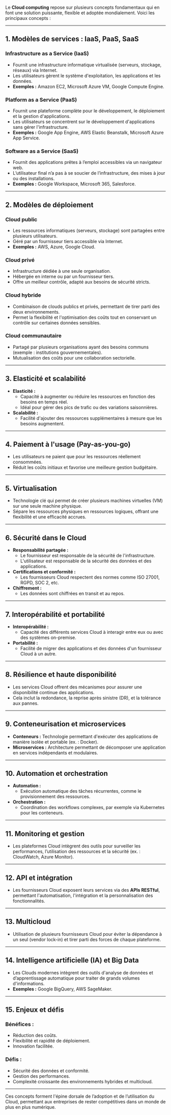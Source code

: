 Le **Cloud computing** repose sur plusieurs concepts fondamentaux qui en font une solution puissante, flexible et adoptée mondialement. Voici les principaux concepts :

---

## **1. Modèles de services : IaaS, PaaS, SaaS**
### **Infrastructure as a Service (IaaS)**
- Fournit une infrastructure informatique virtualisée (serveurs, stockage, réseaux) via Internet.
- Les utilisateurs gèrent le système d'exploitation, les applications et les données.
- **Exemples :** Amazon EC2, Microsoft Azure VM, Google Compute Engine.

### **Platform as a Service (PaaS)**
- Fournit une plateforme complète pour le développement, le déploiement et la gestion d'applications.
- Les utilisateurs se concentrent sur le développement d'applications sans gérer l'infrastructure.
- **Exemples :** Google App Engine, AWS Elastic Beanstalk, Microsoft Azure App Service.

### **Software as a Service (SaaS)**
- Fournit des applications prêtes à l’emploi accessibles via un navigateur web.
- L’utilisateur final n’a pas à se soucier de l’infrastructure, des mises à jour ou des installations.
- **Exemples :** Google Workspace, Microsoft 365, Salesforce.

---

## **2. Modèles de déploiement**
### **Cloud public**
- Les ressources informatiques (serveurs, stockage) sont partagées entre plusieurs utilisateurs.
- Géré par un fournisseur tiers accessible via Internet.
- **Exemples :** AWS, Azure, Google Cloud.

### **Cloud privé**
- Infrastructure dédiée à une seule organisation.
- Hébergée en interne ou par un fournisseur tiers.
- Offre un meilleur contrôle, adapté aux besoins de sécurité stricts.

### **Cloud hybride**
- Combinaison de clouds publics et privés, permettant de tirer parti des deux environnements.
- Permet la flexibilité et l'optimisation des coûts tout en conservant un contrôle sur certaines données sensibles.

### **Cloud communautaire**
- Partagé par plusieurs organisations ayant des besoins communs (exemple : institutions gouvernementales).
- Mutualisation des coûts pour une collaboration sectorielle.

---

## **3. Elasticité et scalabilité**
- **Elasticité :**
  - Capacité à augmenter ou réduire les ressources en fonction des besoins en temps réel.
  - Idéal pour gérer des pics de trafic ou des variations saisonnières.
- **Scalabilité :**
  - Facilité d'ajouter des ressources supplémentaires à mesure que les besoins augmentent.

---

## **4. Paiement à l'usage (Pay-as-you-go)**
- Les utilisateurs ne paient que pour les ressources réellement consommées.
- Réduit les coûts initiaux et favorise une meilleure gestion budgétaire.

---

## **5. Virtualisation**
- Technologie clé qui permet de créer plusieurs machines virtuelles (VM) sur une seule machine physique.
- Sépare les ressources physiques en ressources logiques, offrant une flexibilité et une efficacité accrues.

---

## **6. Sécurité dans le Cloud**
- **Responsabilité partagée :**
  - Le fournisseur est responsable de la sécurité de l'infrastructure.
  - L'utilisateur est responsable de la sécurité des données et des applications.
- **Certifications et conformité :**
  - Les fournisseurs Cloud respectent des normes comme ISO 27001, RGPD, SOC 2, etc.
- **Chiffrement :**
  - Les données sont chiffrées en transit et au repos.

---

## **7. Interopérabilité et portabilité**
- **Interopérabilité :**
  - Capacité des différents services Cloud à interagir entre eux ou avec des systèmes on-premise.
- **Portabilité :**
  - Facilité de migrer des applications et des données d'un fournisseur Cloud à un autre.

---

## **8. Résilience et haute disponibilité**
- Les services Cloud offrent des mécanismes pour assurer une disponibilité continue des applications.
- Cela inclut la redondance, la reprise après sinistre (DR), et la tolérance aux pannes.

---

## **9. Conteneurisation et microservices**
- **Conteneurs :** Technologie permettant d'exécuter des applications de manière isolée et portable (ex. : Docker).
- **Microservices :** Architecture permettant de décomposer une application en services indépendants et modulaires.

---

## **10. Automation et orchestration**
- **Automation :**
  - Exécution automatique des tâches récurrentes, comme le provisionnement des ressources.
- **Orchestration :**
  - Coordination des workflows complexes, par exemple via Kubernetes pour les conteneurs.

---

## **11. Monitoring et gestion**
- Les plateformes Cloud intègrent des outils pour surveiller les performances, l’utilisation des ressources et la sécurité (ex. : CloudWatch, Azure Monitor).

---

## **12. API et intégration**
- Les fournisseurs Cloud exposent leurs services via des **APIs RESTful**, permettant l'automatisation, l'intégration et la personnalisation des fonctionnalités.

---

## **13. Multicloud**
- Utilisation de plusieurs fournisseurs Cloud pour éviter la dépendance à un seul (vendor lock-in) et tirer parti des forces de chaque plateforme.

---

## **14. Intelligence artificielle (IA) et Big Data**
- Les Clouds modernes intègrent des outils d'analyse de données et d’apprentissage automatique pour traiter de grands volumes d'informations.
- **Exemples :** Google BigQuery, AWS SageMaker.

---

## **15. Enjeux et défis**
### **Bénéfices :**
- Réduction des coûts.
- Flexibilité et rapidité de déploiement.
- Innovation facilitée.

### **Défis :**
- Sécurité des données et conformité.
- Gestion des performances.
- Complexité croissante des environnements hybrides et multicloud.

---

Ces concepts forment l'épine dorsale de l’adoption et de l’utilisation du Cloud, permettant aux entreprises de rester compétitives dans un monde de plus en plus numérique.